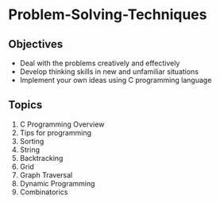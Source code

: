 # Problem-Solving-Techniques

## Objectives
- Deal with the problems creatively and effectively
- Develop thinking skills in new and unfamiliar situations
- Implement your own ideas using C programming language

## Topics
1. C Programming Overview
2. Tips for programming
3. Sorting
4. String
5. Backtracking
6. Grid
7. Graph Traversal
8. Dynamic Programming
9. Combinatorics